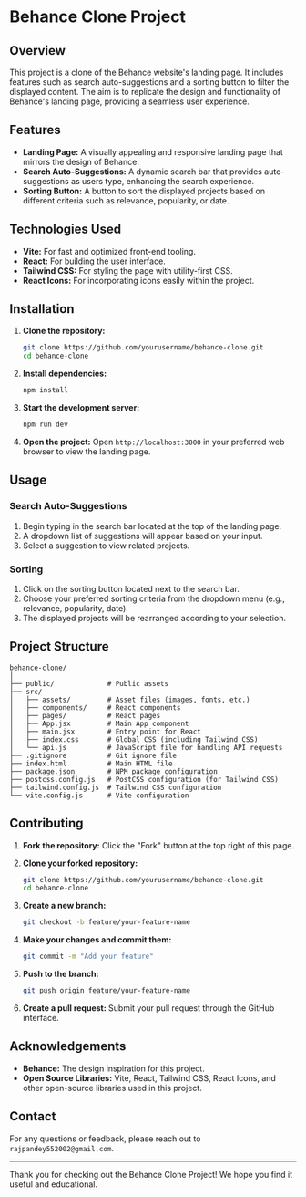 
# Behance Clone Project

## Overview

This project is a clone of the Behance website's landing page. It includes features such as search auto-suggestions and a sorting button to filter the displayed content. The aim is to replicate the design and functionality of Behance's landing page, providing a seamless user experience.

## Features

- **Landing Page:** A visually appealing and responsive landing page that mirrors the design of Behance.
- **Search Auto-Suggestions:** A dynamic search bar that provides auto-suggestions as users type, enhancing the search experience.
- **Sorting Button:** A button to sort the displayed projects based on different criteria such as relevance, popularity, or date.

## Technologies Used

- **Vite:** For fast and optimized front-end tooling.
- **React:** For building the user interface.
- **Tailwind CSS:** For styling the page with utility-first CSS.
- **React Icons:** For incorporating icons easily within the project.

## Installation

1. **Clone the repository:**
   ```sh
   git clone https://github.com/yourusername/behance-clone.git
   cd behance-clone
   ```

2. **Install dependencies:**
   ```sh
   npm install
   ```

3. **Start the development server:**
   ```sh
   npm run dev
   ```

4. **Open the project:**
   Open `http://localhost:3000` in your preferred web browser to view the landing page.

## Usage

### Search Auto-Suggestions
1. Begin typing in the search bar located at the top of the landing page.
2. A dropdown list of suggestions will appear based on your input.
3. Select a suggestion to view related projects.

### Sorting
1. Click on the sorting button located next to the search bar.
2. Choose your preferred sorting criteria from the dropdown menu (e.g., relevance, popularity, date).
3. The displayed projects will be rearranged according to your selection.

## Project Structure

```
behance-clone/
│
├── public/             # Public assets
├── src/                
│   ├── assets/         # Asset files (images, fonts, etc.)
│   ├── components/     # React components
│   ├── pages/          # React pages
│   ├── App.jsx         # Main App component
│   ├── main.jsx        # Entry point for React
│   ├── index.css       # Global CSS (including Tailwind CSS)
│   └── api.js          # JavaScript file for handling API requests
├── .gitignore          # Git ignore file
├── index.html          # Main HTML file
├── package.json        # NPM package configuration
├── postcss.config.js   # PostCSS configuration (for Tailwind CSS)
├── tailwind.config.js  # Tailwind CSS configuration
└── vite.config.js      # Vite configuration
```

## Contributing

1. **Fork the repository:**
   Click the "Fork" button at the top right of this page.

2. **Clone your forked repository:**
   ```sh
   git clone https://github.com/yourusername/behance-clone.git
   cd behance-clone
   ```

3. **Create a new branch:**
   ```sh
   git checkout -b feature/your-feature-name
   ```

4. **Make your changes and commit them:**
   ```sh
   git commit -m "Add your feature"
   ```

5. **Push to the branch:**
   ```sh
   git push origin feature/your-feature-name
   ```

6. **Create a pull request:**
   Submit your pull request through the GitHub interface.


## Acknowledgements

- **Behance:** The design inspiration for this project.
- **Open Source Libraries:** Vite, React, Tailwind CSS, React Icons, and other open-source libraries used in this project.

## Contact

For any questions or feedback, please reach out to `rajpandey552002@gmail.com`.

---

Thank you for checking out the Behance Clone Project! We hope you find it useful and educational.




































